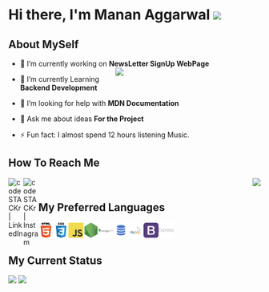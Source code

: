 # Hi there, I'm Manan Aggarwal  <img width="50" align="justify" src="https://raw.githubusercontent.com/MartinHeinz/MartinHeinz/master/wave.gif"/>

## About MySelf
- 🔭 I’m currently working on **NewsLetter SignUp WebPage**
      <img width="290" align="right" src="https://user-images.githubusercontent.com/75381077/112446944-c2df3f00-8d76-11eb-8b3b-c89a807f89db.gif"/>
- 🌱 I’m currently Learning **Backend Development**
            
- 🤔 I’m looking for help with  **MDN Documentation**
- 💬 Ask me about ideas  **For the Project**
- ⚡ Fun fact: I almost spend 12 hours listening Music.
                 

## How To Reach Me
 
<img align="right" src="https://komarev.com/ghpvc/?username=mananaggarwal2001&color=green&label=PROFILE+VIEWS"/>

<img align="left" alt="codeSTACKr | LinkedIn" width="30px" src="https://cdn.jsdelivr.net/npm/simple-icons@v3/icons/linkedin.svg" />
<img align="left" alt="codeSTACKr | Instagram" width="30px" src="https://cdn.jsdelivr.net/npm/simple-icons@v3/icons/instagram.svg" />
<br/>



## My Preferred Languages

<img align="left" alt="HTML5" width="30px" src="https://raw.githubusercontent.com/github/explore/80688e429a7d4ef2fca1e82350fe8e3517d3494d/topics/html/html.png" />
<img align="left" alt="CSS3" width="30px" src="https://raw.githubusercontent.com/github/explore/80688e429a7d4ef2fca1e82350fe8e3517d3494d/topics/css/css.png" />
<img align="left" alt="JavaScript" width="30px" src="https://raw.githubusercontent.com/github/explore/80688e429a7d4ef2fca1e82350fe8e3517d3494d/topics/javascript/javascript.png" />
<img align="left" alt="Node.js" width="30px" src="https://raw.githubusercontent.com/github/explore/80688e429a7d4ef2fca1e82350fe8e3517d3494d/topics/nodejs/nodejs.png" />
<img align="left" alt="MongoDB" width="30px" src="https://raw.githubusercontent.com/github/explore/80688e429a7d4ef2fca1e82350fe8e3517d3494d/topics/mongodb/mongodb.png" />
<img align="left" alt="SQL" width="30px" src="https://raw.githubusercontent.com/github/explore/80688e429a7d4ef2fca1e82350fe8e3517d3494d/topics/sql/sql.png" />
<img align="left" alt="MySQL" width="30px" src="https://raw.githubusercontent.com/github/explore/80688e429a7d4ef2fca1e82350fe8e3517d3494d/topics/mysql/mysql.png" />
<img align="left" alt="bootstrap" width="30px" src="https://raw.githubusercontent.com/github/explore/80688e429a7d4ef2fca1e82350fe8e3517d3494d/topics/bootstrap/bootstrap.png" />
<img align="left" alt="bootstrap" width="30px" src="https://raw.githubusercontent.com/github/explore/80688e429a7d4ef2fca1e82350fe8e3517d3494d/topics/express/express.png" />

<br/>
<br/>



## My Current Status
<img src="https://github-readme-stats.vercel.app/api?username=mananaggarwal2001&show_icons=true&theme=dark"/>
<img src="https://github-readme-stats.vercel.app/api/top-langs/?username=mananaggarwal2001&layout=compact&theme=dark"/>
